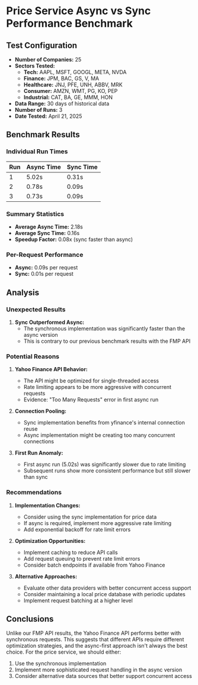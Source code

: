# Price Service Async vs Sync Performance Benchmark

## Test Configuration
- **Number of Companies:** 25
- **Sectors Tested:**
  - **Tech:** AAPL, MSFT, GOOGL, META, NVDA
  - **Finance:** JPM, BAC, GS, V, MA
  - **Healthcare:** JNJ, PFE, UNH, ABBV, MRK
  - **Consumer:** AMZN, WMT, PG, KO, PEP
  - **Industrial:** CAT, BA, GE, MMM, HON
- **Data Range:** 30 days of historical data
- **Number of Runs:** 3
- **Date Tested:** April 21, 2025

## Benchmark Results

### Individual Run Times
| Run | Async Time | Sync Time |
|-----|------------|-----------|
| 1   | 5.02s     | 0.31s     |
| 2   | 0.78s     | 0.09s     |
| 3   | 0.73s     | 0.09s     |

### Summary Statistics
- **Average Async Time:** 2.18s
- **Average Sync Time:** 0.16s
- **Speedup Factor:** 0.08x (sync faster than async)

### Per-Request Performance
- **Async:** 0.09s per request
- **Sync:** 0.01s per request

## Analysis

### Unexpected Results
1. **Sync Outperformed Async:**
   - The synchronous implementation was significantly faster than the async version
   - This is contrary to our previous benchmark results with the FMP API

### Potential Reasons
1. **Yahoo Finance API Behavior:**
   - The API might be optimized for single-threaded access
   - Rate limiting appears to be more aggressive with concurrent requests
   - Evidence: "Too Many Requests" error in first async run

2. **Connection Pooling:**
   - Sync implementation benefits from yfinance's internal connection reuse
   - Async implementation might be creating too many concurrent connections

3. **First Run Anomaly:**
   - First async run (5.02s) was significantly slower due to rate limiting
   - Subsequent runs show more consistent performance but still slower than sync

### Recommendations

1. **Implementation Changes:**
   - Consider using the sync implementation for price data
   - If async is required, implement more aggressive rate limiting
   - Add exponential backoff for rate limit errors

2. **Optimization Opportunities:**
   - Implement caching to reduce API calls
   - Add request queuing to prevent rate limit errors
   - Consider batch endpoints if available from Yahoo Finance

3. **Alternative Approaches:**
   - Evaluate other data providers with better concurrent access support
   - Consider maintaining a local price database with periodic updates
   - Implement request batching at a higher level

## Conclusions
Unlike our FMP API results, the Yahoo Finance API performs better with synchronous requests. This suggests that different APIs require different optimization strategies, and the async-first approach isn't always the best choice. For the price service, we should either:

1. Use the synchronous implementation
2. Implement more sophisticated request handling in the async version
3. Consider alternative data sources that better support concurrent access 
